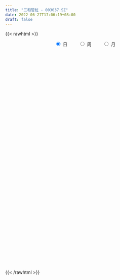 ```yaml
---
title: "三和管桩 - 003037.SZ"
date: 2022-06-27T17:06:19+08:00
draft: false
---
```

{{< rawhtml >}}
    <div style="text-align: center">
        <label style="padding: 1rem;"><input style="margin-right: .5rem" type="radio" name="period" value="D" checked onclick="period_change(this)">日</label>
        <label style="padding: 1rem;"><input style="margin-right: .5rem" type="radio" name="period" value="W" onclick="period_change(this)">周</label>
        <label style="padding: 1rem;"><input style="margin-right: .5rem" type="radio" name="period" value="M" onclick="period_change(this)">月</label>
    </div>
    <div id="chart" style="height: 700px;"></div> 
    <script type="text/javascript">
        const D_v = [5301.03,1706.36,3498.71,2013.71,349649.25,334254.2,343968.99,286203.78,204456.62,157685.91,94236.72,183255.71,190884.16,237829.49,196422.0,197376.64,172792.05,131327.41,137493.92,116237.71,102566.91,311748.18,227845.79,264815.38,291096.59,201771.76,235494.17,226108.23,274872.89,354007.2,199041.1,156625.76,190788.99,308091.3,342649.59,266383.55,190186.34,237956.54,321488.14,242819.54,313119.17,256050.9,172291.54,163789.11,132136.22,150866.32,149695.83,127221.79,108490.17,94651.08,142031.72,84483.86,106888.43,70584.11,65045.91,63126.0,70216.28,133944.33,89244.57,75523.3,47062.44,70953.33,60453.13,41022.27,49917.97,50133.91,49850.0,29702.16,40403.69,71452.02,76559.81,59321.61,52942.58,39715.1,40090.27,42839.57,35541.72,54444.64,49399.37,30533.86,54380.41,36440.28,24188.76,30208.88,35808.5,22328.0,28522.53,22869.24,29165.64,25495.64,25645.24,25755.4,39080.32,25599.88,21111.59,27975.88,29688.51,16135.27,19774.58,20050.79,23814.03,15318.74,58101.99,33846.24,30864.48,28467.52,23961.0,29021.9,40413.49,73311.91,134956.51,128128.51,128453.16,91886.48,54942.56,51022.56,59024.03,49959.22,65182.86,42153.44,33028.21,35037.28,23831.06,25658.07,31730.62,27916.99,23929.85,22940.35,119281.01,225812.82,127771.06,71928.17,64176.65,59645.09,47185.16,73302.04,39650.29,42131.0,70330.91,82729.14,49218.95,46110.27,29438.0,25302.88,32396.74,87660.4,69411.8,49782.06,45460.07,26468.0,26553.58,30010.79,21167.0,23637.0,38392.74,31884.28,14632.79,20701.7,13589.74,15098.98,10272.0,12914.53,11659.0,21312.74,44224.32,17415.22,16253.22,14808.55,25032.77,11688.16,20119.31,17196.06,21965.94,17974.0,12784.85,14295.64,18733.53,11072.0,11554.65,8308.0,18277.26,12826.53,15573.79,31274.53,16316.0,15366.95,17747.79,9290.58,14943.0,15125.0,9905.0,9773.53,91908.63,95047.04,42643.95,36576.21,27342.94,37544.25,45879.87,29993.0,25105.0,21514.79,15298.0,46850.27,70587.27,46567.27,32630.48,28461.99,23954.0,17854.0,45198.0,84145.0,46287.79,25235.79,34043.0,12586.74,13490.0,10885.0,11270.0,17770.79,64590.58,39655.79,83040.53,161104.79,217487.18,257380.6,220084.38,155992.17,111512.06,64205.43,129897.32,200095.64,143507.0,89528.84,59634.0,81220.99,38849.59,36702.22,23939.47,56880.0,61277.32,35701.0,56170.62,140897.77,207141.08,107073.0,103087.68,142788.0,157267.0,104273.12,73507.0,58540.0,85213.09,49976.79,30924.79,32088.0,34344.79,42871.79,40784.0,37700.0,39213.32,62044.0,80841.52,54465.86,32310.07,37505.41,33995.07,50704.6,38510.0,81272.79,47042.48,45796.0,35990.0,26161.0,39146.0,35386.0,54786.83,64259.0,47674.0,36213.79,98830.99,254250.92,360750.94,267447.44,195051.51,140923.92,102895.84,356052.26,250495.0,185528.41,237158.74,176478.99,134289.0,105772.34,271023.76,283090.13,312162.65,310682.44,378088.28,338812.57,317728.51,292858.78,254356.79,172471.0,173235.37,205186.5,126527.5,156425.36,124815.1,94079.3,170332.0,109648.73,131991.81,136661.17,126465.74,118167.48,75030.74,66695.78,92822.83,69570.79,92495.74,131871.74,100904.74,106701.0,98325.0,208034.83,225581.19,136098.0,107469.21,88077.79,82589.0,66918.21,66697.31,76006.02]
const D_histogram = [0.0,0.0587122507,0.1567561822,0.2803373116,0.3655823183,0.4782947865,0.501030891,0.5250263428,0.4465246979,0.319640857,0.2130272921,0.1714471417,0.151357784,0.1556574074,0.154241751,0.1259921721,0.0399976801,-0.0235283799,-0.0785223679,-0.1627591961,-0.1367318073,-0.0866798907,-0.057181294,0.0473635719,0.1142237166,0.1326387208,0.1640939587,0.2202067461,0.3438523546,0.2721790445,0.0933458585,-0.0324483496,-0.0232421381,0.0803609158,0.1226440849,0.1316551735,0.0839398066,0.1516745557,0.1800228845,0.1709391905,0.2686684412,0.2023341445,0.1472269228,0.0161941963,-0.0739085137,-0.2055792571,-0.2614829413,-0.3199776024,-0.399274916,-0.4291081073,-0.5058064721,-0.5575659282,-0.6126843967,-0.6196736784,-0.6266265986,-0.629849506,-0.5729704649,-0.4207460372,-0.3383117736,-0.3133817183,-0.2772235533,-0.2193370329,-0.1758932593,-0.1421020645,-0.1324010226,-0.1060971658,-0.1088146594,-0.097422875,-0.0660756189,-0.028818748,0.0255710113,0.0616246084,0.0618188278,0.0668276005,0.0565702143,0.0352385398,0.0284252941,-0.0002663623,-0.0424426648,-0.077361486,-0.0636049755,-0.0696936584,-0.0647685403,-0.0798541661,-0.1160819708,-0.1327651094,-0.116237398,-0.0884297234,-0.0452355119,-0.0226383003,-0.0013203423,-0.0055312447,0.0185243953,0.0194267475,0.0140217835,0.0144875442,-0.0063133635,-0.0176409939,-0.0141006407,-0.0001184233,0.0024450822,0.0111133136,0.0639714413,0.0886415646,0.0864905925,0.0597861858,0.0310811424,-0.0063784087,-0.0013981684,0.084807816,0.1438218557,0.216832637,0.268767688,0.232681999,0.156189667,0.1148228212,0.0431337495,0.0192785302,0.0227821735,0.018309341,0.0020098075,-0.0195762521,-0.0241543094,-0.0260733349,-0.0095731133,-0.0117273396,-0.0235196254,-0.0208976073,0.0634213332,0.1733218048,0.1648265803,0.1300561358,0.114166554,0.1036639378,0.0770685847,0.0128871848,-0.0249304041,-0.0543952112,-0.0303691903,0.0074864565,0.0194617177,0.0049708848,0.0008051629,-0.0043305604,-0.0168151114,0.0216702115,0.0364287713,0.0520517516,0.0257974335,0.0116269783,-0.0070167401,-0.0076874104,-0.0161855426,-0.0150675139,-0.0487898338,-0.094812308,-0.1159213079,-0.1494003735,-0.1508847932,-0.1280648163,-0.1068701057,-0.0996869197,-0.0835662879,-0.0778146832,-0.1074042858,-0.1279930151,-0.1307201514,-0.1243637951,-0.1315091412,-0.1215538971,-0.122184988,-0.1246725848,-0.1330146587,-0.1462002628,-0.1288502581,-0.0987205552,-0.088100472,-0.0664520282,-0.0363219048,-0.012583141,0.021250136,0.0487394259,0.0668712466,0.1003712563,0.1166299679,0.1330893922,0.1268104457,0.124188601,0.120522464,0.1212246879,0.1205227486,0.1180646315,0.1794595586,0.2013058688,0.1910162457,0.1817483057,0.1585142738,0.1554630184,0.1495513171,0.1233086648,0.083503074,0.0594290331,0.0405981832,0.0419026927,0.057578296,0.0596104432,0.0605068633,0.061144709,0.0486841546,0.031108725,0.03032312,0.0515203013,0.0431475927,0.0242397387,-0.0182043525,-0.0412251885,-0.0584292733,-0.0664852559,-0.0688717207,-0.0572117404,-0.0129778464,0.0047111462,0.0412003534,0.1359678669,0.1809368928,0.2480829932,0.2050667054,0.1617989102,0.0966603364,0.0433441277,0.0314047375,0.0746717891,0.0314019917,-0.0192383587,-0.0654181637,-0.1687735727,-0.233877912,-0.2927592954,-0.3133538549,-0.2628466359,-0.1947116798,-0.1486502613,-0.1108418004,-0.0097360545,0.065138483,0.0869512879,0.1188367487,0.143606034,0.1425058085,0.1357729537,0.1147041665,0.0874074512,0.0389317884,-0.0082406314,-0.049551859,-0.0759763902,-0.0915118456,-0.1087719204,-0.1304274749,-0.1476619506,-0.1730107247,-0.1685370477,-0.1273526777,-0.1173579311,-0.1361031677,-0.1498712005,-0.1345673996,-0.1034520107,-0.0689269699,-0.0096668743,0.0122344173,0.0325183067,0.020656707,0.0198541398,0.0381053365,0.0404520368,0.0581419561,0.0658817332,0.0444928819,0.0499007894,0.1208467618,0.2352579507,0.2510394398,0.2227475816,0.1505760532,0.1679371966,0.2471427645,0.2225496906,0.1547394418,0.0860179069,0.063527651,-0.0336125194,-0.1334441772,-0.1254025284,-0.0920033777,-0.0270210112,0.092064628,0.2469049468,0.2591225981,0.2923969738,0.3134842078,0.274058725,0.2555830546,0.1982938362,0.1294391078,-0.0161023343,-0.1120603934,-0.1467659715,-0.1734728567,-0.1799692078,-0.2375030925,-0.2354005996,-0.2197435833,-0.1908053679,-0.1552630358,-0.1655921078,-0.161633944,-0.1683433906,-0.1503712011,-0.1456082178,-0.1605295014,-0.1311190571,-0.1038831906,-0.0734576958,-0.0705403057,-0.0089136016,0.0543918736,0.0629765379,0.0685785314,0.0501630688,0.0060577877,-0.0173895706,-0.045127282,-0.0427265375]
const D_fast = [0.0,0.0733903134,0.2106232904,0.4042887477,0.5809293339,0.8132154988,0.961209326,1.1164613636,1.1495908931,1.1026172665,1.0492605247,1.0505421597,1.068292248,1.1115062232,1.1486510046,1.1518994686,1.0759043967,1.0064962417,0.9318716617,0.8069450346,0.7987894716,0.8271714154,0.8423746886,0.9587604475,1.0541765213,1.1057512057,1.1782299333,1.2893944072,1.4990031044,1.4953745554,1.339877834,1.2059715385,1.2093672154,1.3330604983,1.4060046886,1.4479295706,1.4211991554,1.5268525434,1.6002065934,1.633857697,1.798754058,1.7830032974,1.7647028063,1.637718629,1.5291387905,1.3460732329,1.2247988133,1.0863097516,0.907193709,0.7700834909,0.5669335081,0.3757825699,0.1674930022,0.005585301,-0.1580242689,-0.3187095528,-0.405073128,-0.3580352096,-0.3601788893,-0.4135942637,-0.446741987,-0.4436897247,-0.444219266,-0.4459535874,-0.4693528011,-0.4695732358,-0.4994943941,-0.5124583286,-0.4976299771,-0.4675777932,-0.4067952811,-0.355335532,-0.3396866056,-0.3179709328,-0.3140857654,-0.326607805,-0.3263147271,-0.3550729741,-0.4078599428,-0.4621191354,-0.4642638689,-0.4877759664,-0.4990429833,-0.5340921506,-0.5993404481,-0.6492148641,-0.6617465021,-0.6560462583,-0.6241609248,-0.6072232883,-0.5862354159,-0.5918291294,-0.5631423907,-0.5573833516,-0.5592828696,-0.5551952229,-0.5775744715,-0.5933123503,-0.5932971574,-0.5793445458,-0.5761697697,-0.5647232099,-0.495872222,-0.4490417075,-0.4295700314,-0.4413278916,-0.4622626495,-0.5013168028,-0.4966861046,-0.3892781661,-0.2943086625,-0.167089722,-0.047962749,-0.0258779382,-0.0633228535,-0.075983994,-0.1368896283,-0.155925215,-0.1467260284,-0.1466215257,-0.1624186073,-0.1888987299,-0.1995153646,-0.2079527238,-0.1938457805,-0.1989318417,-0.2166040338,-0.2192064176,-0.1190321437,0.034198779,0.0669101997,0.0646537891,0.0773058458,0.092719214,0.0853910071,0.0244314034,-0.0196187865,-0.0626823964,-0.0462486731,-0.0065214122,0.0103192785,-0.0029288332,-0.0068932645,-0.0131116278,-0.0297999566,0.0141029192,0.0379686718,0.06660459,0.0467996302,0.0355359196,0.0151380161,0.0125454933,0.0000009755,-0.0026478744,-0.0485676528,-0.1182932039,-0.1683825308,-0.2392116897,-0.2784173078,-0.2876135349,-0.2931363507,-0.3108748946,-0.3156458349,-0.329347901,-0.385788575,-0.4383755581,-0.4737827322,-0.4985173247,-0.5385399561,-0.5589731863,-0.5901505241,-0.6238062672,-0.6654020058,-0.7151376756,-0.7300002354,-0.7245506713,-0.7359557061,-0.7309202694,-0.7098706222,-0.6892776437,-0.6501318327,-0.6104576863,-0.5756080539,-0.5170152301,-0.4715990266,-0.4218672542,-0.3964435892,-0.3680182838,-0.3415538047,-0.3105454088,-0.281116661,-0.2540586202,-0.1477988034,-0.0756260261,-0.0381615878,-0.0019924513,0.0144020852,0.0502165844,0.0816927125,0.0862772263,0.0673474041,0.0581306214,0.0494493173,0.0612295,0.0912996773,0.1082344352,0.1242575711,0.1401815942,0.1398920784,0.1300938301,0.136889005,0.1709662616,0.1733804512,0.1605325319,0.1135373526,0.0802102195,0.0483988164,0.0237215197,0.0041171247,0.00147417,0.0424636023,0.0613303815,0.108119677,0.2368791573,0.3270824064,0.4562492551,0.4644996436,0.461681576,0.4207080862,0.3782279095,0.3741397037,0.4360747026,0.4006554031,0.345205463,0.2826711171,0.137122315,0.0135484977,-0.1185227096,-0.2174557328,-0.2326601728,-0.2132031367,-0.2043042835,-0.1942062727,-0.0955345404,-0.0043753822,0.0391752448,0.1007698927,0.1614406865,0.1959669131,0.2231772967,0.2307845512,0.2253396987,0.186596983,0.1373644053,0.083665213,0.0382465842,-0.0001668325,-0.0446198874,-0.0988823106,-0.153032274,-0.2216337293,-0.2592943143,-0.2499481137,-0.2692928498,-0.3220638784,-0.3732997113,-0.3916377603,-0.3863853741,-0.3690920758,-0.3122486988,-0.2872888028,-0.2588753367,-0.2655727598,-0.2614117919,-0.2336342611,-0.2211745516,-0.1889491433,-0.1647389329,-0.1750045637,-0.1571214589,-0.055963796,0.1172618805,0.1958032296,0.2231982668,0.1886707517,0.2480161942,0.3890074532,0.420051802,0.3909264137,0.3437093554,0.3371010123,0.231557712,0.0983650099,0.0750560267,0.085454333,0.1436814466,0.2857832429,0.5023497984,0.5793480992,0.6857217183,0.7851800043,0.8142692027,0.859689296,0.8519735367,0.8154785852,0.6659115596,0.5419384021,0.4705413311,0.4004662318,0.3489775787,0.2320679208,0.1753202639,0.1360413843,0.1172782578,0.1140048309,0.062277732,0.0258274097,-0.0229678845,-0.0425884952,-0.0742275664,-0.1292812253,-0.1326505453,-0.1313854764,-0.1193244056,-0.134042092,-0.0746437882,0.0022596554,0.0265884541,0.0493350804,0.043460385,0.0008695509,-0.0269252,-0.065944732,-0.0742256219]
const D_slow = [0.0,0.0146780627,0.0538671082,0.1239514361,0.2153470157,0.3349207123,0.4601784351,0.5914350208,0.7030661952,0.7829764095,0.8362332325,0.879095018,0.916934464,0.9558488158,0.9944092536,1.0259072966,1.0359067166,1.0300246216,1.0103940296,0.9697042306,0.9355212788,0.9138513061,0.8995559826,0.9113968756,0.9399528047,0.9731124849,1.0141359746,1.0691876611,1.1551507498,1.2231955109,1.2465319755,1.2384198881,1.2326093536,1.2526995825,1.2833606037,1.3162743971,1.3372593488,1.3751779877,1.4201837088,1.4629185065,1.5300856168,1.5806691529,1.6174758836,1.6215244327,1.6030473042,1.55165249,1.4862817546,1.406287354,1.306468625,1.1991915982,1.0727399802,0.9333484981,0.7801773989,0.6252589794,0.4686023297,0.3111399532,0.167897337,0.0627108277,-0.0218671157,-0.1002125453,-0.1695184337,-0.2243526919,-0.2683260067,-0.3038515228,-0.3369517785,-0.3634760699,-0.3906797348,-0.4150354535,-0.4315543583,-0.4387590453,-0.4323662924,-0.4169601403,-0.4015054334,-0.3847985333,-0.3706559797,-0.3618463448,-0.3547400212,-0.3548066118,-0.365417278,-0.3847576495,-0.4006588934,-0.418082308,-0.434274443,-0.4542379846,-0.4832584773,-0.5164497546,-0.5455091041,-0.567616535,-0.5789254129,-0.584584988,-0.5849150736,-0.5862978847,-0.5816667859,-0.5768100991,-0.5733046532,-0.5696827671,-0.571261108,-0.5756713565,-0.5791965166,-0.5792261225,-0.5786148519,-0.5758365235,-0.5598436632,-0.5376832721,-0.5160606239,-0.5011140775,-0.4933437919,-0.494938394,-0.4952879362,-0.4740859821,-0.4381305182,-0.383922359,-0.316730437,-0.2585599372,-0.2195125205,-0.1908068152,-0.1800233778,-0.1752037453,-0.1695082019,-0.1649308666,-0.1644284148,-0.1693224778,-0.1753610551,-0.1818793889,-0.1842726672,-0.1872045021,-0.1930844084,-0.1983088103,-0.182453477,-0.1391230258,-0.0979163807,-0.0654023467,-0.0368607082,-0.0109447238,0.0083224224,0.0115442186,0.0053116176,-0.0082871852,-0.0158794828,-0.0140078687,-0.0091424392,-0.007899718,-0.0076984273,-0.0087810674,-0.0129848453,-0.0075672924,0.0015399005,0.0145528384,0.0210021967,0.0239089413,0.0221547563,0.0202329037,0.016186518,0.0124196396,0.0002221811,-0.0234808959,-0.0524612229,-0.0898113162,-0.1275325145,-0.1595487186,-0.186266245,-0.211187975,-0.2320795469,-0.2515332177,-0.2783842892,-0.310382543,-0.3430625808,-0.3741535296,-0.4070308149,-0.4374192892,-0.4679655362,-0.4991336824,-0.5323873471,-0.5689374128,-0.6011499773,-0.6258301161,-0.6478552341,-0.6644682412,-0.6735487174,-0.6766945026,-0.6713819686,-0.6591971122,-0.6424793005,-0.6173864864,-0.5882289945,-0.5549566464,-0.523254035,-0.4922068847,-0.4620762687,-0.4317700967,-0.4016394096,-0.3721232517,-0.327258362,-0.2769318949,-0.2291778334,-0.183740757,-0.1441121886,-0.105246434,-0.0678586047,-0.0370314385,-0.01615567,-0.0012984117,0.0088511341,0.0193268073,0.0337213813,0.0486239921,0.0637507079,0.0790368851,0.0912079238,0.098985105,0.106565885,0.1194459604,0.1302328585,0.1362927932,0.1317417051,0.1214354079,0.1068280896,0.0902067757,0.0729888455,0.0586859104,0.0554414488,0.0566192353,0.0669193236,0.1009112904,0.1461455136,0.2081662619,0.2594329382,0.2998826658,0.3240477499,0.3348837818,0.3427349662,0.3614029135,0.3692534114,0.3644438217,0.3480892808,0.3058958876,0.2474264096,0.1742365858,0.0958981221,0.0301864631,-0.0184914569,-0.0556540222,-0.0833644723,-0.0857984859,-0.0695138652,-0.0477760432,-0.018066856,0.0178346525,0.0534611046,0.087404343,0.1160803847,0.1379322475,0.1476651946,0.1456050367,0.133217072,0.1142229744,0.091345013,0.0641520329,0.0315451642,-0.0053703234,-0.0486230046,-0.0907572665,-0.122595436,-0.1519349187,-0.1859607107,-0.2234285108,-0.2570703607,-0.2829333634,-0.3001651059,-0.3025818245,-0.2995232201,-0.2913936434,-0.2862294667,-0.2812659317,-0.2717395976,-0.2616265884,-0.2470910994,-0.2306206661,-0.2194974456,-0.2070222483,-0.1768105578,-0.1179960702,-0.0552362102,0.0004506852,0.0380946985,0.0800789976,0.1418646888,0.1975021114,0.2361869719,0.2576914486,0.2735733613,0.2651702315,0.2318091872,0.2004585551,0.1774577107,0.1707024578,0.1937186149,0.2554448516,0.3202255011,0.3933247445,0.4716957965,0.5402104777,0.6041062414,0.6536797004,0.6860394774,0.6820138938,0.6539987955,0.6173073026,0.5739390884,0.5289467865,0.4695710134,0.4107208635,0.3557849676,0.3080836257,0.2692678667,0.2278698398,0.1874613538,0.1453755061,0.1077827058,0.0713806514,0.031248276,-0.0015314882,-0.0275022859,-0.0458667098,-0.0635017863,-0.0657301866,-0.0521322182,-0.0363880838,-0.0192434509,-0.0067026837,-0.0051882368,-0.0095356295,-0.02081745,-0.0314990844]
const D_data = [['2021-02-04', 7.66, 9.19, 7.66, 9.19],['2021-02-05', 10.11, 10.11, 10.11, 10.11],['2021-02-08', 11.12, 11.12, 11.12, 11.12],['2021-02-09', 12.23, 12.23, 12.23, 12.23],['2021-02-10', 13.45, 12.6, 11.89, 13.45],['2021-02-18', 11.8, 13.86, 11.55, 13.86],['2021-02-19', 13.37, 13.55, 13.02, 15.0],['2021-02-22', 13.21, 14.18, 13.02, 14.47],['2021-02-23', 13.85, 13.23, 13.1, 14.17],['2021-02-24', 13.16, 12.48, 12.31, 13.17],['2021-02-25', 12.55, 12.43, 12.37, 12.79],['2021-02-26', 12.05, 13.12, 11.9, 13.49],['2021-03-01', 12.97, 13.48, 12.78, 14.0],['2021-03-02', 13.3, 14.0, 13.24, 14.38],['2021-03-03', 13.68, 14.2, 13.46, 14.33],['2021-03-04', 14.1, 14.04, 13.93, 14.69],['2021-03-05', 13.7, 13.22, 13.17, 14.5],['2021-03-08', 13.15, 13.25, 12.99, 13.67],['2021-03-09', 12.98, 13.14, 12.37, 13.59],['2021-03-10', 12.91, 12.44, 12.38, 13.36],['2021-03-11', 12.76, 13.68, 12.63, 13.68],['2021-03-12', 14.48, 14.23, 13.9, 14.98],['2021-03-15', 14.0, 14.26, 14.0, 15.3],['2021-03-16', 14.34, 15.69, 13.8, 15.69],['2021-03-17', 15.41, 15.88, 15.01, 16.48],['2021-03-18', 15.48, 15.74, 15.07, 15.92],['2021-03-19', 15.4, 16.3, 15.31, 16.96],['2021-03-22', 16.3, 17.15, 16.06, 17.57],['2021-03-23', 17.15, 18.87, 16.61, 18.87],['2021-03-24', 18.84, 16.98, 16.98, 19.78],['2021-03-25', 15.8, 15.28, 15.28, 16.28],['2021-03-26', 14.85, 15.32, 14.7, 15.87],['2021-03-29', 15.15, 16.85, 15.15, 16.85],['2021-03-30', 16.86, 18.54, 16.86, 18.54],['2021-03-31', 18.61, 18.43, 17.65, 20.3],['2021-04-01', 17.86, 18.44, 17.24, 19.22],['2021-04-02', 18.17, 17.9, 17.4, 18.73],['2021-04-06', 17.61, 19.69, 17.26, 19.69],['2021-04-07', 20.47, 19.79, 19.12, 21.0],['2021-04-08', 19.46, 19.72, 18.99, 20.97],['2021-04-09', 19.14, 21.69, 19.14, 21.69],['2021-04-12', 20.95, 20.13, 19.6, 21.25],['2021-04-13', 19.97, 20.31, 19.65, 21.2],['2021-04-14', 19.75, 19.15, 18.28, 20.2],['2021-04-15', 19.13, 19.27, 18.8, 19.97],['2021-04-16', 19.05, 18.26, 18.11, 19.27],['2021-04-19', 17.92, 18.73, 17.54, 18.99],['2021-04-20', 18.51, 18.36, 18.3, 19.35],['2021-04-21', 18.36, 17.63, 17.51, 18.38],['2021-04-22', 18.01, 17.8, 17.71, 18.5],['2021-04-23', 17.8, 16.71, 16.38, 17.98],['2021-04-26', 16.72, 16.39, 16.21, 16.83],['2021-04-27', 16.49, 15.71, 15.6, 16.83],['2021-04-28', 15.5, 15.75, 15.37, 15.86],['2021-04-29', 15.73, 15.29, 15.2, 15.74],['2021-04-30', 15.14, 14.86, 14.83, 15.35],['2021-05-06', 14.88, 15.31, 14.87, 15.5],['2021-05-07', 15.32, 16.69, 15.06, 16.84],['2021-05-10', 16.37, 16.15, 16.04, 16.59],['2021-05-11', 16.1, 15.45, 15.06, 16.1],['2021-05-12', 15.26, 15.5, 15.01, 15.6],['2021-05-13', 15.3, 15.8, 15.16, 16.29],['2021-05-14', 15.57, 15.7, 15.43, 16.01],['2021-05-17', 15.77, 15.62, 15.51, 15.97],['2021-05-18', 15.51, 15.28, 15.08, 15.51],['2021-05-19', 15.28, 15.44, 15.2, 15.79],['2021-05-20', 15.38, 15.0, 15.0, 15.38],['2021-05-21', 15.0, 15.06, 14.95, 15.18],['2021-05-24', 15.15, 15.3, 15.15, 15.47],['2021-05-25', 15.19, 15.46, 14.95, 15.66],['2021-05-26', 15.39, 15.86, 15.34, 15.97],['2021-05-27', 15.7, 15.85, 15.65, 16.04],['2021-05-28', 15.8, 15.49, 15.4, 15.99],['2021-05-31', 15.4, 15.56, 15.2, 15.65],['2021-06-01', 15.56, 15.35, 15.28, 15.58],['2021-06-02', 15.31, 15.11, 15.05, 15.31],['2021-06-03', 15.24, 15.19, 15.17, 15.4],['2021-06-04', 15.19, 14.78, 14.63, 15.19],['2021-06-07', 14.75, 14.35, 14.14, 14.75],['2021-06-08', 14.32, 14.13, 14.1, 14.32],['2021-06-09', 14.05, 14.57, 14.05, 14.86],['2021-06-10', 14.42, 14.23, 14.2, 14.5],['2021-06-11', 14.1, 14.25, 14.1, 14.39],['2021-06-15', 14.25, 13.85, 13.78, 14.3],['2021-06-16', 13.9, 13.3, 13.21, 13.92],['2021-06-17', 13.35, 13.23, 13.16, 13.48],['2021-06-18', 13.23, 13.47, 13.05, 13.65],['2021-06-21', 13.39, 13.57, 13.21, 13.65],['2021-06-22', 13.68, 13.82, 13.51, 13.93],['2021-06-23', 13.83, 13.63, 13.6, 13.93],['2021-06-24', 13.58, 13.64, 13.33, 13.88],['2021-06-25', 13.6, 13.28, 13.23, 13.6],['2021-06-28', 13.28, 13.61, 13.28, 13.88],['2021-06-29', 13.45, 13.32, 13.26, 13.58],['2021-06-30', 13.32, 13.16, 13.11, 13.4],['2021-07-01', 13.09, 13.15, 13.09, 13.61],['2021-07-02', 13.02, 12.75, 12.73, 13.09],['2021-07-05', 12.7, 12.69, 12.63, 12.82],['2021-07-06', 12.83, 12.76, 12.69, 12.95],['2021-07-07', 12.6, 12.85, 12.6, 12.91],['2021-07-08', 12.9, 12.67, 12.63, 13.0],['2021-07-09', 12.77, 12.7, 12.6, 12.85],['2021-07-12', 12.82, 13.37, 12.78, 13.5],['2021-07-13', 13.2, 13.21, 13.1, 13.32],['2021-07-14', 13.24, 12.93, 12.85, 13.28],['2021-07-15', 12.96, 12.53, 12.39, 12.98],['2021-07-16', 12.4, 12.32, 12.16, 12.45],['2021-07-19', 12.29, 11.97, 11.92, 12.29],['2021-07-20', 11.94, 12.34, 11.74, 12.64],['2021-07-21', 12.83, 13.57, 12.73, 13.57],['2021-07-22', 13.54, 13.65, 13.05, 14.24],['2021-07-23', 13.5, 14.27, 13.15, 14.55],['2021-07-26', 14.37, 14.49, 13.7, 14.98],['2021-07-27', 14.15, 13.59, 13.25, 14.36],['2021-07-28', 13.3, 12.9, 12.51, 13.85],['2021-07-29', 13.03, 13.1, 12.68, 13.16],['2021-07-30', 13.17, 12.45, 12.36, 13.2],['2021-08-02', 12.38, 12.79, 12.03, 12.82],['2021-08-03', 12.98, 13.07, 12.65, 13.46],['2021-08-04', 13.15, 12.96, 12.83, 13.2],['2021-08-05', 12.79, 12.74, 12.55, 13.07],['2021-08-06', 12.74, 12.54, 12.42, 12.94],['2021-08-09', 12.4, 12.64, 12.37, 12.78],['2021-08-10', 12.65, 12.61, 12.51, 12.74],['2021-08-11', 12.65, 12.84, 12.56, 12.98],['2021-08-12', 12.76, 12.61, 12.58, 12.87],['2021-08-13', 12.56, 12.41, 12.39, 12.58],['2021-08-16', 12.42, 12.52, 12.4, 12.54],['2021-08-17', 12.55, 13.77, 12.4, 13.77],['2021-08-18', 14.25, 14.69, 13.98, 14.97],['2021-08-19', 14.09, 13.6, 13.51, 14.25],['2021-08-20', 13.51, 13.26, 13.09, 13.58],['2021-08-23', 13.39, 13.45, 13.11, 13.62],['2021-08-24', 13.36, 13.53, 13.18, 13.61],['2021-08-25', 13.57, 13.3, 13.22, 13.6],['2021-08-26', 12.75, 12.62, 12.45, 12.93],['2021-08-27', 12.52, 12.67, 12.52, 12.86],['2021-08-30', 12.6, 12.56, 12.2, 12.6],['2021-08-31', 12.56, 13.18, 12.41, 13.35],['2021-09-01', 13.0, 13.51, 12.66, 13.7],['2021-09-02', 13.52, 13.33, 13.16, 13.52],['2021-09-03', 13.31, 13.0, 12.87, 13.31],['2021-09-06', 12.94, 13.08, 12.83, 13.25],['2021-09-07', 13.06, 13.04, 12.93, 13.11],['2021-09-08', 13.03, 12.89, 12.85, 13.13],['2021-09-09', 12.9, 13.6, 12.82, 14.08],['2021-09-10', 13.47, 13.47, 13.35, 13.99],['2021-09-13', 13.29, 13.6, 13.28, 13.68],['2021-09-14', 13.5, 13.08, 13.08, 13.58],['2021-09-15', 12.91, 13.14, 12.82, 13.29],['2021-09-16', 13.13, 13.0, 12.95, 13.33],['2021-09-17', 12.98, 13.17, 12.86, 13.43],['2021-09-22', 12.99, 13.04, 12.86, 13.28],['2021-09-23', 13.13, 13.13, 13.06, 13.24],['2021-09-24', 13.19, 12.58, 12.4, 13.19],['2021-09-27', 12.58, 12.15, 11.85, 12.58],['2021-09-28', 12.09, 12.19, 12.05, 12.29],['2021-09-29', 12.2, 11.77, 11.74, 12.2],['2021-09-30', 11.86, 11.94, 11.86, 12.12],['2021-10-08', 12.15, 12.17, 12.0, 12.25],['2021-10-11', 12.24, 12.15, 12.11, 12.29],['2021-10-12', 12.14, 11.94, 11.81, 12.14],['2021-10-13', 12.01, 12.01, 11.81, 12.05],['2021-10-14', 11.91, 11.84, 11.74, 12.01],['2021-10-15', 11.68, 11.22, 11.01, 11.75],['2021-10-18', 11.12, 11.06, 11.03, 11.27],['2021-10-19', 11.05, 11.07, 11.01, 11.15],['2021-10-20', 11.06, 11.04, 11.01, 11.17],['2021-10-21', 11.04, 10.71, 10.7, 11.05],['2021-10-22', 10.87, 10.77, 10.7, 10.89],['2021-10-25', 10.57, 10.5, 10.43, 10.76],['2021-10-26', 10.5, 10.3, 10.25, 10.7],['2021-10-27', 10.34, 10.02, 9.8, 10.34],['2021-10-28', 9.92, 9.71, 9.67, 10.05],['2021-10-29', 9.7, 9.91, 9.64, 9.98],['2021-11-01', 9.95, 10.02, 9.8, 10.1],['2021-11-02', 10.09, 9.72, 9.63, 10.09],['2021-11-03', 9.7, 9.79, 9.66, 9.83],['2021-11-04', 9.7, 9.9, 9.7, 9.95],['2021-11-05', 9.9, 9.85, 9.79, 9.96],['2021-11-08', 9.85, 10.04, 9.68, 10.05],['2021-11-09', 10.04, 10.06, 10.02, 10.16],['2021-11-10', 10.03, 10.02, 9.83, 10.05],['2021-11-11', 10.02, 10.33, 9.97, 10.44],['2021-11-12', 10.23, 10.25, 10.16, 10.3],['2021-11-15', 10.24, 10.36, 10.2, 10.37],['2021-11-16', 10.37, 10.13, 10.1, 10.39],['2021-11-17', 10.13, 10.18, 10.08, 10.21],['2021-11-18', 10.19, 10.18, 10.18, 10.37],['2021-11-19', 10.18, 10.26, 10.02, 10.29],['2021-11-22', 10.39, 10.28, 10.2, 10.39],['2021-11-23', 10.32, 10.29, 10.23, 10.33],['2021-11-24', 10.27, 11.32, 10.21, 11.32],['2021-11-25', 11.4, 11.16, 11.1, 11.57],['2021-11-26', 11.16, 10.91, 10.85, 11.16],['2021-11-29', 10.89, 10.99, 10.69, 11.04],['2021-11-30', 10.96, 10.84, 10.81, 11.05],['2021-12-01', 10.87, 11.13, 10.76, 11.17],['2021-12-02', 11.1, 11.18, 10.93, 11.34],['2021-12-03', 11.1, 10.94, 10.86, 11.16],['2021-12-06', 10.99, 10.67, 10.66, 11.06],['2021-12-07', 10.67, 10.75, 10.67, 10.92],['2021-12-08', 10.68, 10.74, 10.68, 10.79],['2021-12-09', 10.81, 10.98, 10.75, 11.26],['2021-12-10', 11.02, 11.25, 11.0, 11.7],['2021-12-13', 11.16, 11.18, 10.98, 11.48],['2021-12-14', 11.14, 11.23, 10.98, 11.27],['2021-12-15', 11.23, 11.29, 11.17, 11.32],['2021-12-16', 11.33, 11.15, 11.09, 11.34],['2021-12-17', 11.15, 11.05, 11.0, 11.16],['2021-12-20', 11.03, 11.25, 10.85, 11.65],['2021-12-21', 11.15, 11.63, 11.09, 11.79],['2021-12-22', 11.61, 11.35, 11.33, 11.61],['2021-12-23', 11.38, 11.19, 11.13, 11.39],['2021-12-24', 11.18, 10.75, 10.75, 11.18],['2021-12-27', 10.72, 10.81, 10.65, 10.91],['2021-12-28', 10.89, 10.75, 10.62, 10.9],['2021-12-29', 10.78, 10.76, 10.63, 10.86],['2021-12-30', 10.76, 10.76, 10.75, 10.85],['2021-12-31', 10.78, 10.92, 10.78, 10.95],['2022-01-04', 10.92, 11.46, 10.85, 11.58],['2022-01-05', 11.5, 11.3, 11.13, 11.5],['2022-01-06', 11.35, 11.71, 11.3, 12.06],['2022-01-07', 11.71, 12.88, 11.6, 12.88],['2022-01-10', 13.19, 12.78, 12.6, 13.66],['2022-01-11', 12.96, 13.56, 12.52, 14.06],['2022-01-12', 12.9, 12.46, 12.2, 13.0],['2022-01-13', 12.23, 12.41, 12.12, 12.89],['2022-01-14', 12.34, 11.99, 11.98, 12.58],['2022-01-17', 12.03, 11.92, 11.8, 12.11],['2022-01-18', 11.88, 12.34, 11.58, 12.44],['2022-01-19', 12.12, 13.21, 12.07, 13.57],['2022-01-20', 12.8, 12.22, 12.15, 12.84],['2022-01-21', 12.04, 11.93, 11.77, 12.56],['2022-01-24', 11.81, 11.74, 11.61, 12.25],['2022-01-25', 11.6, 10.57, 10.57, 11.7],['2022-01-26', 10.22, 10.47, 10.22, 10.98],['2022-01-27', 10.52, 10.03, 9.99, 10.68],['2022-01-28', 10.21, 10.07, 10.0, 10.26],['2022-02-07', 10.21, 10.82, 10.06, 10.91],['2022-02-08', 10.9, 11.18, 10.8, 11.25],['2022-02-09', 11.15, 11.07, 11.0, 11.25],['2022-02-10', 11.38, 11.08, 10.95, 11.6],['2022-02-11', 10.92, 12.19, 10.83, 12.19],['2022-02-14', 12.26, 12.35, 12.08, 12.83],['2022-02-15', 12.36, 12.0, 11.91, 12.4],['2022-02-16', 12.01, 12.35, 11.91, 12.35],['2022-02-17', 12.2, 12.52, 11.8, 13.35],['2022-02-18', 12.18, 12.38, 11.66, 12.81],['2022-02-21', 12.53, 12.41, 12.3, 12.68],['2022-02-22', 12.3, 12.27, 12.1, 12.52],['2022-02-23', 12.15, 12.16, 12.02, 12.31],['2022-02-24', 12.09, 11.76, 11.4, 12.2],['2022-02-25', 11.75, 11.55, 11.48, 11.99],['2022-02-28', 11.58, 11.38, 11.18, 11.64],['2022-03-01', 11.45, 11.35, 11.21, 11.49],['2022-03-02', 11.3, 11.32, 11.18, 11.38],['2022-03-03', 11.3, 11.14, 11.13, 11.44],['2022-03-04', 11.01, 10.89, 10.72, 11.14],['2022-03-07', 10.88, 10.73, 10.69, 11.08],['2022-03-08', 10.83, 10.38, 10.23, 10.88],['2022-03-09', 10.38, 10.55, 9.78, 10.56],['2022-03-10', 10.73, 11.0, 10.53, 11.3],['2022-03-11', 10.8, 10.63, 10.36, 10.85],['2022-03-14', 10.5, 10.12, 10.11, 10.58],['2022-03-15', 10.16, 9.95, 9.95, 10.44],['2022-03-16', 9.95, 10.17, 9.83, 10.3],['2022-03-17', 10.26, 10.36, 10.22, 10.64],['2022-03-18', 10.18, 10.47, 10.17, 10.59],['2022-03-21', 10.46, 10.96, 10.44, 11.27],['2022-03-22', 10.89, 10.67, 10.6, 10.89],['2022-03-23', 10.72, 10.74, 10.55, 10.95],['2022-03-24', 10.62, 10.34, 10.33, 10.7],['2022-03-25', 10.44, 10.42, 10.35, 10.6],['2022-03-28', 10.38, 10.69, 10.15, 10.85],['2022-03-29', 10.63, 10.54, 10.45, 10.85],['2022-03-30', 10.5, 10.79, 10.5, 11.08],['2022-03-31', 11.02, 10.75, 10.73, 11.11],['2022-04-01', 10.51, 10.36, 10.35, 10.7],['2022-04-06', 10.27, 10.66, 10.23, 10.69],['2022-04-07', 10.64, 11.73, 10.55, 11.73],['2022-04-08', 12.11, 12.9, 12.03, 12.9],['2022-04-11', 13.2, 12.2, 12.2, 14.1],['2022-04-12', 10.98, 11.8, 10.98, 12.9],['2022-04-13', 11.55, 11.13, 11.02, 11.98],['2022-04-14', 11.11, 12.24, 10.96, 12.24],['2022-04-15', 13.43, 13.46, 13.08, 13.46],['2022-04-18', 13.17, 12.52, 12.45, 14.35],['2022-04-19', 12.21, 11.91, 11.68, 12.37],['2022-04-20', 11.84, 11.66, 11.29, 12.0],['2022-04-21', 11.44, 12.09, 11.35, 12.25],['2022-04-22', 11.71, 10.88, 10.88, 11.75],['2022-04-25', 10.2, 10.28, 9.95, 10.89],['2022-04-26', 10.38, 11.31, 10.25, 11.31],['2022-04-27', 12.44, 11.68, 11.0, 12.44],['2022-04-28', 11.13, 12.32, 10.72, 12.61],['2022-04-29', 11.93, 13.55, 11.7, 13.55],['2022-05-05', 14.0, 14.91, 12.8, 14.91],['2022-05-06', 14.11, 13.82, 13.8, 15.81],['2022-05-09', 13.8, 14.48, 13.75, 15.2],['2022-05-10', 13.68, 14.78, 13.52, 15.51],['2022-05-11', 15.07, 14.28, 14.2, 15.53],['2022-05-12', 13.87, 14.68, 13.63, 14.85],['2022-05-13', 14.57, 14.26, 14.05, 14.66],['2022-05-16', 14.16, 14.0, 13.72, 14.9],['2022-05-17', 13.53, 12.6, 12.6, 13.83],['2022-05-18', 12.32, 12.61, 12.3, 12.81],['2022-05-19', 12.36, 13.01, 12.36, 13.2],['2022-05-20', 13.04, 12.9, 12.83, 13.32],['2022-05-23', 13.02, 13.0, 12.76, 13.12],['2022-05-24', 13.22, 12.09, 12.03, 13.5],['2022-05-25', 11.99, 12.56, 11.99, 12.59],['2022-05-26', 12.53, 12.65, 12.53, 13.25],['2022-05-27', 12.58, 12.82, 12.48, 13.2],['2022-05-30', 12.69, 12.98, 12.37, 13.06],['2022-05-31', 12.7, 12.38, 12.25, 12.73],['2022-06-01', 12.42, 12.44, 12.13, 12.58],['2022-06-02', 12.4, 12.19, 12.1, 12.46],['2022-06-06', 12.16, 12.42, 12.0, 12.54],['2022-06-07', 12.35, 12.21, 12.02, 12.46],['2022-06-08', 12.12, 11.82, 11.61, 12.43],['2022-06-09', 11.65, 12.3, 11.6, 12.3],['2022-06-10', 12.01, 12.33, 11.9, 12.4],['2022-06-13', 12.26, 12.45, 12.15, 12.53],['2022-06-14', 12.44, 12.13, 11.8, 12.72],['2022-06-15', 12.0, 13.0, 11.98, 13.2],['2022-06-16', 12.96, 13.37, 12.63, 13.57],['2022-06-17', 12.93, 12.92, 12.69, 13.09],['2022-06-20', 12.9, 12.97, 12.75, 13.25],['2022-06-21', 12.73, 12.68, 12.57, 12.97],['2022-06-22', 12.64, 12.21, 12.16, 12.67],['2022-06-23', 12.12, 12.28, 11.89, 12.32],['2022-06-24', 12.35, 12.06, 11.97, 12.38],['2022-06-27', 12.09, 12.33, 12.09, 12.45]]
const W_v = [7007.39,355161.67,678223.1899999999,925838.74,995304.3400000001,799374.1300000001,1221023.6899999999,1210655.1800000002,1298099.77,1115383.3900000001,875134.0900000001,622090.59,390128.3099999999,204160.61,343236.77,220626.31,300679.71,212631.3,194942.68,116867.91,128931.16,143456.18,95093.41,175241.23,405832.32,385328.79,225361.01,133066.59,567733.41,283959.23,290520.27,244209.82,178274.5,83196.74,80808.51,15098.98,100382.59,85197.92,90040.16,63963.82,94268.11,72473.32,249278.15,177336.27,179355.33,149467.74,234909.58,66002.53,348391.69,962456.3900000001,627234.23,240346.27,350926.71,717356.76,371509.9999999999,181013.37,274264.7,193025.15,236262.27,241251.83,389295.7,1067069.6500000001,1205713.3999999999,1106337.8799999999,688770.72,1376227.6500000001,786189.83,642713.01,386359.74,487665.84,774740.02,411751.52,76006.02]
const W_histogram = [0.0,0.1589059829,0.310439662,0.3606329472,0.3776782283,0.4302667097,0.5690422641,0.5586225254,0.6811539566,0.9562601909,0.8496327893,0.6273724478,0.3237116663,0.2190602643,0.0641649907,-0.0919123646,-0.1720544058,-0.272760475,-0.3689676442,-0.4724251153,-0.5362743495,-0.5924265538,-0.608828079,-0.6191270402,-0.4749548716,-0.4810310091,-0.4579732479,-0.4308597219,-0.3391021299,-0.3027615277,-0.2436579502,-0.1638954692,-0.1241317191,-0.1297470811,-0.1664059884,-0.1647000275,-0.2139665984,-0.2602026246,-0.3276875829,-0.3531522899,-0.3207835845,-0.2780205959,-0.1895074084,-0.116093916,-0.0378595292,0.006834606,0.021766077,0.047204847,0.192021875,0.2217533358,0.2302560607,0.1096107033,0.1680867358,0.2122159805,0.1794619081,0.1106758577,0.0481863527,-0.0008088565,-0.0317559062,-0.0503342221,0.1058544984,0.2367959027,0.1441214433,0.2508612941,0.3232605351,0.380452686,0.3093762969,0.2426110922,0.1463953218,0.0855702337,0.0786388081,0.0131353966,-0.0135619821]
const W_fast = [0.0,0.1986324786,0.4277760732,0.5681275953,0.6795924334,0.8397475922,1.1207837127,1.2500196053,1.5428395256,2.0570108076,2.1627916034,2.0973743739,1.8746415089,1.8247551729,1.6859011471,1.5068457006,1.383690058,1.2147938701,1.0263447898,0.8047810399,0.6068632183,0.4026043755,0.2339958306,0.0689151093,0.09434856,-0.0319853297,-0.1234208806,-0.204022285,-0.1970402254,-0.2363900052,-0.2382009153,-0.1994123016,-0.1906814812,-0.2287336136,-0.306994018,-0.346463064,-0.4492212844,-0.5605079668,-0.7099148208,-0.8236676002,-0.871494791,-0.8982369513,-0.857100616,-0.8127106026,-0.7439410981,-0.6975383114,-0.6771653211,-0.6399253393,-0.4471028426,-0.3619330478,-0.2958663078,-0.3891089894,-0.2886112729,-0.1914280331,-0.1793166284,-0.2204337144,-0.2708766312,-0.3200740546,-0.3589600808,-0.3901219523,-0.2074696071,-0.0173292272,-0.0739733258,0.0954818485,0.2486962233,0.4010015457,0.4072692308,0.4011567992,0.3415398593,0.3021073296,0.314835606,0.2526160436,0.2225281695]
const W_slow = [0.0,0.0397264957,0.1173364112,0.207494648,0.3019142051,0.4094808825,0.5517414485,0.6913970799,0.861685569,1.1007506168,1.3131588141,1.470001926,1.5509298426,1.6056949087,1.6217361564,1.5987580652,1.5557444638,1.487554345,1.395312434,1.2772061552,1.1431375678,0.9950309293,0.8428239096,0.6880421495,0.5693034316,0.4490456794,0.3345523674,0.2268374369,0.1420619044,0.0663715225,0.0054570349,-0.0355168324,-0.0665497621,-0.0989865324,-0.1405880295,-0.1817630364,-0.235254686,-0.3003053422,-0.3822272379,-0.4705153104,-0.5507112065,-0.6202163555,-0.6675932076,-0.6966166866,-0.7060815689,-0.7043729174,-0.6989313981,-0.6871301864,-0.6391247176,-0.5836863837,-0.5261223685,-0.4987196927,-0.4566980087,-0.4036440136,-0.3587785366,-0.3311095721,-0.319062984,-0.3192651981,-0.3272041746,-0.3397877301,-0.3133241055,-0.2541251299,-0.218094769,-0.1553794455,-0.0745643118,0.0205488597,0.0978929339,0.158545707,0.1951445374,0.2165370959,0.2361967979,0.2394806471,0.2360901515]
const W_data = [['2021-02-05', 7.66, 10.11, 7.66, 10.11],['2021-02-10', 11.12, 12.6, 11.12, 13.45],['2021-02-19', 11.8, 13.55, 11.55, 15.0],['2021-02-26', 13.21, 13.12, 11.9, 14.47],['2021-03-05', 12.97, 13.22, 12.78, 14.69],['2021-03-12', 13.15, 14.23, 12.37, 14.98],['2021-03-19', 14.0, 16.3, 13.8, 16.96],['2021-03-26', 16.3, 15.32, 14.7, 19.78],['2021-04-02', 15.15, 17.9, 15.15, 20.3],['2021-04-09', 17.61, 21.69, 17.26, 21.69],['2021-04-16', 20.95, 18.26, 18.11, 21.25],['2021-04-23', 17.92, 16.71, 16.38, 19.35],['2021-04-30', 16.72, 14.86, 14.83, 16.83],['2021-05-07', 14.88, 16.69, 14.87, 16.84],['2021-05-14', 16.37, 15.7, 15.01, 16.59],['2021-05-21', 15.77, 15.06, 14.95, 15.97],['2021-05-28', 15.15, 15.49, 14.95, 16.04],['2021-06-04', 15.4, 14.78, 14.63, 15.65],['2021-06-11', 14.75, 14.25, 14.05, 14.86],['2021-06-18', 14.25, 13.47, 13.05, 14.3],['2021-06-25', 13.39, 13.28, 13.21, 13.93],['2021-07-02', 13.28, 12.75, 12.73, 13.88],['2021-07-09', 12.7, 12.7, 12.6, 13.0],['2021-07-16', 12.82, 12.32, 12.16, 13.5],['2021-07-23', 12.29, 14.27, 11.74, 14.55],['2021-07-30', 14.37, 12.45, 12.36, 14.98],['2021-08-06', 12.38, 12.54, 12.03, 13.46],['2021-08-13', 12.4, 12.41, 12.37, 12.98],['2021-08-20', 12.42, 13.26, 12.4, 14.97],['2021-08-27', 13.39, 12.67, 12.45, 13.62],['2021-09-03', 12.6, 13.0, 12.2, 13.7],['2021-09-10', 12.94, 13.47, 12.82, 14.08],['2021-09-17', 13.29, 13.17, 12.82, 13.68],['2021-09-24', 12.99, 12.58, 12.4, 13.28],['2021-09-30', 12.58, 11.94, 11.74, 12.58],['2021-10-08', 12.15, 12.17, 12.0, 12.25],['2021-10-15', 12.24, 11.22, 11.01, 12.29],['2021-10-22', 11.12, 10.77, 10.7, 11.27],['2021-10-29', 10.57, 9.91, 9.64, 10.76],['2021-11-05', 9.95, 9.85, 9.63, 10.1],['2021-11-12', 9.85, 10.25, 9.68, 10.44],['2021-11-19', 10.24, 10.26, 10.02, 10.39],['2021-11-26', 10.39, 10.91, 10.2, 11.57],['2021-12-03', 10.89, 10.94, 10.69, 11.34],['2021-12-10', 10.99, 11.25, 10.66, 11.7],['2021-12-17', 11.16, 11.05, 10.98, 11.48],['2021-12-24', 11.03, 10.75, 10.75, 11.79],['2021-12-31', 10.72, 10.92, 10.62, 10.95],['2022-01-07', 10.92, 12.88, 10.85, 12.88],['2022-01-14', 13.19, 11.99, 11.98, 14.06],['2022-01-21', 12.03, 11.93, 11.58, 13.57],['2022-01-28', 11.81, 10.07, 9.99, 12.25],['2022-02-11', 10.21, 12.19, 10.06, 12.19],['2022-02-18', 12.26, 12.38, 11.66, 13.35],['2022-02-25', 12.53, 11.55, 11.4, 12.68],['2022-03-04', 11.58, 10.89, 10.72, 11.64],['2022-03-11', 10.88, 10.63, 9.78, 11.3],['2022-03-18', 10.5, 10.47, 9.83, 10.64],['2022-03-25', 10.46, 10.42, 10.33, 11.27],['2022-04-01', 10.38, 10.36, 10.15, 11.11],['2022-04-08', 10.27, 12.9, 10.23, 12.9],['2022-04-15', 13.2, 13.46, 10.96, 14.1],['2022-04-22', 13.17, 10.88, 10.88, 14.35],['2022-04-29', 10.2, 13.55, 9.95, 13.55],['2022-05-06', 14.0, 13.82, 12.8, 15.81],['2022-05-13', 13.8, 14.26, 13.52, 15.53],['2022-05-20', 14.16, 12.9, 12.3, 14.9],['2022-05-27', 13.02, 12.82, 11.99, 13.5],['2022-06-02', 12.69, 12.19, 12.1, 13.06],['2022-06-10', 12.16, 12.33, 11.6, 12.54],['2022-06-17', 12.26, 12.92, 11.8, 13.57],['2022-06-24', 12.9, 12.06, 11.89, 13.25],['2022-07-01', 12.09, 12.33, 12.09, 12.45]]
const M_v = [1966230.9899999998,5067887.2199999997,3459306.2700000005,1108418.5000000002,699449.74,1119160.1400000001,1322582.1500000001,764547.9300000001,290719.65,543902.55,743152.3,2178428.5800000005,1470718.26,1047218.5299999999,3816090.6300000004,3738534.4300000002,1891889.9199999999]
const M_histogram = [0.0,0.3388717949,0.3049044342,0.3108358248,0.1429208308,-0.0176292213,-0.073209155,-0.1856361993,-0.3777931518,-0.4200887293,-0.4195244431,-0.4505202519,-0.3607994846,-0.3231031498,-0.1003598212,-0.0264365802,0.0218699723]
const M_fast = [0.0,0.4235897436,0.4658484915,0.5494888382,0.4173040519,0.2523466945,0.1784644721,0.019628378,-0.2669768625,-0.4142946223,-0.5186114469,-0.6622373187,-0.6627164225,-0.7057958752,-0.5081425019,-0.440828406,-0.3870543604]
const M_slow = [0.0,0.0847179487,0.1609440573,0.2386530135,0.2743832212,0.2699759158,0.2516736271,0.2052645773,0.1108162893,0.005794107,-0.0990870038,-0.2117170668,-0.3019169379,-0.3826927254,-0.4077826807,-0.4143918257,-0.4089243327]
const M_data = [['2021-02-26', 7.66, 13.12, 7.66, 15.0],['2021-03-31', 12.97, 18.43, 12.37, 20.3],['2021-04-30', 17.86, 14.86, 14.83, 21.69],['2021-05-31', 14.88, 15.56, 14.87, 16.84],['2021-06-30', 15.56, 13.16, 13.05, 15.58],['2021-07-30', 13.09, 12.45, 11.74, 14.98],['2021-08-31', 12.38, 13.18, 12.03, 14.97],['2021-09-30', 13.0, 11.94, 11.74, 14.08],['2021-10-29', 12.15, 9.91, 9.64, 12.29],['2021-11-30', 9.95, 10.84, 9.63, 11.57],['2021-12-31', 10.87, 10.92, 10.62, 11.79],['2022-01-28', 10.92, 10.07, 9.99, 14.06],['2022-02-28', 10.21, 11.38, 10.06, 13.35],['2022-03-31', 11.45, 10.75, 9.78, 11.49],['2022-04-29', 10.51, 13.55, 9.95, 14.35],['2022-05-31', 14.0, 12.38, 11.99, 15.81],['2022-06-30', 12.42, 12.33, 11.6, 13.57]]
        const D_a = [null,null,null,null,null,null,15.0,null,null,null,null,null,null,null,null,null,null,null,12.37,null,null,null,null,null,null,null,null,null,null,null,null,null,null,null,null,null,null,null,null,null,21.69,null,null,null,null,null,null,null,null,null,null,null,null,null,null,14.83,null,null,null,null,null,16.29,null,null,null,null,null,14.95,null,null,null,16.04,null,null,null,null,null,null,null,null,null,null,null,null,null,null,13.05,null,null,null,null,null,13.88,null,null,null,null,null,null,null,null,null,null,null,null,null,null,null,11.74,null,null,null,14.98,null,null,null,null,12.03,null,null,null,null,null,null,null,null,null,null,null,14.97,null,null,null,null,null,null,null,12.2,null,null,null,null,null,null,null,14.08,null,null,null,null,null,null,null,null,null,null,null,null,null,null,null,null,null,null,null,null,null,null,null,null,null,null,null,null,null,null,9.63,null,null,null,null,null,null,10.44,null,null,null,null,null,10.02,null,null,null,11.57,null,null,null,null,null,null,10.66,null,null,null,null,null,null,null,null,null,null,11.79,null,null,null,null,10.62,null,null,null,null,null,null,null,null,14.06,null,null,null,null,null,null,null,null,null,null,null,9.99,null,null,null,null,null,null,12.83,null,null,null,null,null,null,null,null,null,null,null,null,null,null,null,null,9.78,null,null,null,null,null,null,null,11.27,null,null,null,null,null,null,null,null,null,10.23,null,null,null,null,null,null,null,14.35,null,null,null,null,9.95,null,null,null,null,null,15.81,null,null,null,null,null,null,null,null,null,null,null,null,null,null,null,null,null,null,null,null,null,null,11.6,null,null,null,null,13.57,null,null,null,null,null,null,null]
const W_a = [null,null,null,null,null,null,null,null,null,21.69,null,null,null,null,null,null,null,null,null,null,null,null,null,null,11.74,null,null,null,null,null,null,14.08,null,null,null,null,null,null,null,9.63,null,null,null,null,null,null,null,null,null,14.06,null,null,null,null,null,null,9.78,null,null,null,null,null,null,null,15.81,null,null,null,null,null,null,null,null]
const M_a = [null,null,21.69,null,null,null,null,null,null,9.63,null,null,null,null,null,15.81,null]
        const D_b = [[{ coord: ['2021-02-19', 15.0] }, { coord: ['2021-05-27', 14.83] }],[{ coord: ['2021-06-18', 13.88] }, { coord: ['2021-09-09', 13.05] }],[{ coord: ['2021-11-02', 10.44] }, { coord: ['2021-11-25', 10.02] }],[{ coord: ['2021-11-25', 11.57] }, { coord: ['2022-04-25', 10.66] }]]
const W_b = [[{ coord: ['2021-04-09', 14.08] }, { coord: ['2022-03-11', 11.74] }]]
const M_b = []
    </script>
{{< /rawhtml >}}